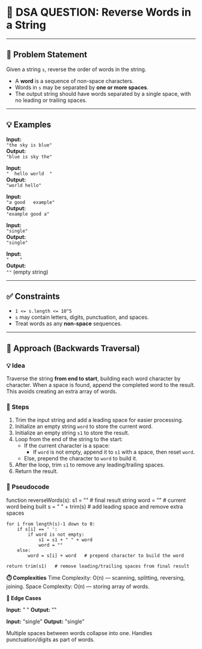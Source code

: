 # 🧮 DSA QUESTION: Reverse Words in a String

---

## 📝 Problem Statement
Given a string `s`, reverse the order of words in the string.

- A **word** is a sequence of non-space characters.  
- Words in `s` may be separated by **one or more spaces**.  
- The output string should have words separated by a single space, with no leading or trailing spaces.  

---

## 💡 Examples

**Input:**  
`"the sky is blue"`  
**Output:**  
`"blue is sky the"`

**Input:**  
`"  hello world  "`  
**Output:**  
`"world hello"`

**Input:**  
`"a good   example"`  
**Output:**  
`"example good a"`

**Input:**  
`"single"`  
**Output:**  
`"single"`

**Input:**  
`"    "`  
**Output:**  
`""` (empty string)

---

## ✅ Constraints
- `1 <= s.length <= 10^5`  
- `s` may contain letters, digits, punctuation, and spaces.  
- Treat words as any **non-space** sequences.  

---

## 🐢 Approach (Backwards Traversal)

### 💡 Idea
Traverse the string **from end to start**, building each word character by character. When a space is found, append the completed word to the result. This avoids creating an extra array of words.

### 🔁 Steps
1. Trim the input string and add a leading space for easier processing.  
2. Initialize an empty string `word` to store the current word.  
3. Initialize an empty string `s1` to store the result.  
4. Loop from the end of the string to the start:
    - If the current character is a space:
        - If `word` is not empty, append it to `s1` with a space, then reset `word`.  
    - Else, prepend the character to `word` to build it.  
5. After the loop, trim `s1` to remove any leading/trailing spaces.  
6. Return the result.  
 

### 📜 Pseudocode
function reverseWords(s):
    s1 = ""       # final result string
    word = ""     # current word being built
    s = " " + trim(s)   # add leading space and remove extra spaces

    for i from length(s)-1 down to 0:
        if s[i] == ' ':
            if word is not empty:
                s1 = s1 + " " + word
                word = ""
        else:
            word = s[i] + word   # prepend character to build the word

    return trim(s1)   # remove leading/trailing spaces from final result


**⏱️ Complexities**
Time Complexity: O(n) — scanning, splitting, reversing, joining.
Space Complexity: O(n) — storing array of words.


**🧪 Edge Cases**

**Input:** " " 
**Output:** ""

**Input:** "single" 
**Output:** "single"

Multiple spaces between words collapse into one.
Handles punctuation/digits as part of words.